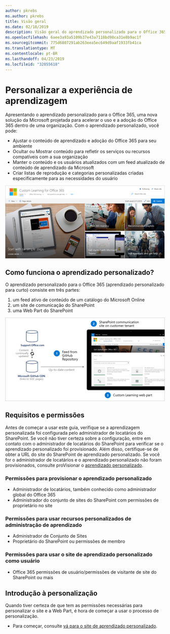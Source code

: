 ```yaml
---
author: pkrebs
ms.author: pkrebs
title: Visão geral
ms.date: 02/18/2019
description: Visão geral do aprendizado personalizado para o Office 365 para administradores
ms.openlocfilehash: 6aee3a93a5109b37e43a7118bd98ca31e8b9ac1f
ms.sourcegitcommit: 775d6807291ab263eea5ec649d9aaf1933fb41ca
ms.translationtype: MT
ms.contentlocale: pt-BR
ms.lasthandoff: 04/23/2019
ms.locfileid: "32055618"
---
```

# <a name="customize-the-learning-experience"></a>Personalizar a experiência de aprendizagem

Apresentando o aprendizado personalizado para o Office 365, uma nova solução da Microsoft projetada para acelerar o uso e a adoção do Office 365 dentro de uma organização. Com o aprendizado personalizado, você pode:
- Ajustar o conteúdo de aprendizado e adoção do Office 365 para seu ambiente 
- Ocultar ou Mostrar conteúdo para refletir os serviços ou recursos compatíveis com a sua organização 
- Manter o conteúdo e os usuários atualizados com um feed atualizado de conteúdo de aprendizado da Microsoft 
- Criar listas de reprodução e categorias personalizadas criadas especificamente para as necessidades do usuário

![CG-Introducing. png](media/cg-introducing.png)

## <a name="how-does-custom-learning-work"></a>Como funciona o aprendizado personalizado?

O aprendizado personalizado para o Office 365 (aprendizado personalizado para curto) consiste em três partes: 
1. um feed ativo de conteúdo de um catálogo do Microsoft Online
2. um site de comunicação do SharePoint
3. uma Web Part do SharePoint 

![CG-howitworks. png](media/cg-howitworks.png)

## <a name="requirements-and-permissions"></a>Requisitos e permissões

Antes de começar a usar este guia, verifique se a aprendizagem personalizada foi configurada pelo administrador de locatários do SharePoint. Se você não tiver certeza sobre a configuração, entre em contato com o administrador de locatários do SharePoint para verificar se o aprendizado personalizado foi provisionado. Além disso, certifique-se de obter a URL do site do SharePoint de aprendizado personalizado. Se você for o administrador de locatários e o aprendizado personalizado não foram provisionados, consulte proVisionar o [aprendizado personalizado](custom_provision.md). 

### <a name="permissions-to-provision-custom-learning"></a>Permissões para provisionar o aprendizado personalizado

- Administrador de locatários, também conhecido como administrador global do Office 365
- Administrador do conjunto de sites do SharePoint com permissões de proprietário no site

### <a name="permissions-to-use-custom-learning-administration-features"></a>Permissões para usar recursos personalizados de administração de aprendizado

- Administrador de Conjunto de Sites
- Proprietário do SharePoint ou permissões de membro

### <a name="permissions-to-use-the-custom-learning-site-as-a-user"></a>Permissões para usar o site de aprendizado personalizado como usuário

- Office 365 permissões de usuário/permissões de visitante de site do SharePoint ou mais

## <a name="get-started-with-customization"></a>Introdução à personalização
Quando tiver certeza de que tem as permissões necessárias para personalizar o site e a Web Part, é hora de começar a usar o processo de personalização. 

- Para começar, consulte [vá para o site de aprendizado personalizado](custom_goto.md).